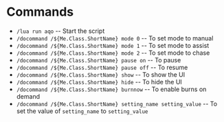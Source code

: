 # Commands

- `/lua run aqo` -- Start the script  
- `/docommand /${Me.Class.ShortName} mode 0` -- To set mode to manual  
- `/docommand /${Me.Class.ShortName} mode 1` -- To set mode to assist  
- `/docommand /${Me.Class.ShortName} mode 2` -- To set mode to chase  
- `/docommand /${Me.Class.ShortName} pause on` -- To pause  
- `/docommand /${Me.Class.ShortName} pause off` -- To resume  
- `/docommand /${Me.Class.ShortName} show` -- To show the UI  
- `/docommand /${Me.Class.ShortName} hide` -- To hide the UI  
- `/docommand /${Me.Class.ShortName} burnnow` -- To enable burns on demand  
- `/docommand /${Me.Class.ShortName} setting_name setting_value` -- To set the value of `setting_name` to `setting_value`  